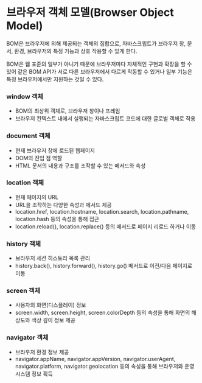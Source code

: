# 브라우저 객체 모델(Browser Object Model)

BOM은 브라우저에 의해 제공되는 객체의 집합으로, 자바스크립트가 브라우저 창, 문서, 환경, 브라우저의 특정 기능과 상호 작용할 수 있게 한다. 

BOM은 웹 표준의 일부가 아니기 때문에 브라우저마다 자체적인 구현과 확장을 할 수 있어 같은 BOM API가 서로 다른 브라우저에서 다르게 작동할 수 있거나 일부 기능은 특정 브라우저에서만 지원하는 것일 수 있다.

### window 객체

- BOM의 최상위 객체로, 브라우저 창이나 프레임
- 브라우저 컨텍스트 내에서 실행되는 자바스크립트 코드에 대한 글로벌 객체로 작용

### document 객체

- 현재 브라우저 창에 로드된 웹페이지
- DOM의 진입 점 역할
- HTML 문서의 내용과 구조를 조작할 수 있는 메서드와 속성

### location 객체

- 현재 페이지의 URL
- URL을 조작하는 다양한 속성과 메서드 제공
- location.href, location.hostname, location.search, location.pathname, location.hash 등의 속성을 통해 접근
- location.reload(), location.replace() 등의 메서드로 페이지 리로드 하거나 이동

### history 객체

- 브라우저 세션 히스토리 목록 관리
- history.back(), history.forward(), history.go() 메서드로 이전/다음 페이지로 이동
  
### screen 객체

- 사용자의 화면(디스플레이) 정보
- screen.width, screen.height, screen.colorDepth 등의 속성을 통해 화면의 해상도와 색상 깊이 정보 제공

### navigator 객체

- 브라우저 환경 정보 제공
- navigator.appName, navigator.appVersion, navigator.userAgent, navigator.platform, navigator.geolocation 등의 속성을 통해 브라우저와 운영 시스템 정보 획득